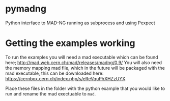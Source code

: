 # pymadng
Python interface to MAD-NG running as subprocess and using Pexpect 

Getting the examples working
============================

To run the examples you will need a mad executable which can be found here; http://mad.web.cern.ch/mad/releases/madng/0.9/
You will also need the memory mapping mad file, which in the future will be packaged with the mad executable, this can be downloaded here: https://cernbox.cern.ch/index.php/s/eReVquPhXHZzUYX

Place these files in the folder with the python example that you would like to run and rename the mad exectuable to `mad`.
